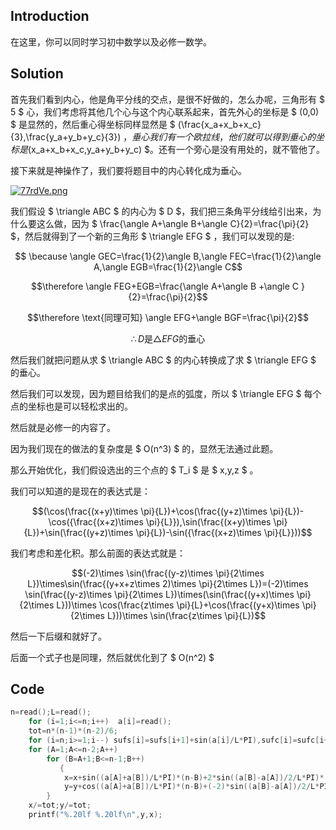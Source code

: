 ## Introduction

在这里，你可以同时学习初中数学以及必修一数学。

## Solution

首先我们看到内心，他是角平分线的交点，是很不好做的，怎么办呢，三角形有 $ 5 $ 心，我们考虑将其他几个心与这个内心联系起来，首先外心的坐标是 $ (0,0) $ 是显然的，然后重心得坐标同样显然是 $ (\frac{x_a+x_b+x_c}{3},\frac{y_a+y_b+y_c}{3}) $，垂心我们有一个欧拉线，他们就可以得到垂心的坐标是$(x_a+x_b+x_c,y_a+y_b+y_c) $。还有一个旁心是没有用处的，就不管他了。 

接下来就是神操作了，我们要将题目中的内心转化成为垂心。

[![77rdVe.png](https://s4.ax1x.com/2022/01/25/77rdVe.png)](https://imgtu.com/i/77rdVe)

我们假设 $ \triangle ABC $ 的内心为 $ D $，我们把三条角平分线给引出来，为什么要这么做，因为 $ \frac{\angle A+\angle B+\angle C}{2}=\frac{\pi}{2} $，然后就得到了一个新的三角形 $ \triangle EFG $ ，我们可以发现的是:

 $$ \because \angle GEC=\frac{1}{2}\angle B,\angle FEC=\frac{1}{2}\angle A,\angle EGB=\frac{1}{2}\angle C$$

$$\therefore \angle FEG+EGB=\frac{\angle A+\angle B +\angle C }{2}=\frac{\pi}{2}$$

$$\therefore \text{同理可知} \angle EFG+\angle BGF=\frac{\pi}{2}$$

$$\therefore D\text{是}\triangle EFG\text{的垂心}$$

然后我们就把问题从求 $ \triangle ABC $ 的内心转换成了求 $ \triangle EFG $ 的垂心。

然后我们可以发现，因为题目给我们的是点的弧度，所以 $ \triangle EFG $ 每个点的坐标也是可以轻松求出的。

然后就是必修一的内容了。

因为我们现在的做法的复杂度是 $ O(n^3) $ 的，显然无法通过此题。

那么开始优化，我们假设选出的三个点的 $ T_i $ 是 $ x,y,z $ 。

我们可以知道的是现在的表达式是：

$$(\cos(\frac{(x+y)\times \pi}{L})+\cos(\frac{(y+z)\times \pi}{L})-\cos({\frac{(x+z)\times \pi}{L}}),\sin(\frac{(x+y)\times \pi}{L})+\sin(\frac{(y+z)\times \pi}{L})-\sin({\frac{(x+z)\times \pi}{L}}))$$

我们考虑和差化积。那么前面的表达式就是：

$$(-2)\times \sin(\frac{(y-z)\times \pi}{2\times L})\times\sin(\frac{(y+x+z\times 2)\times \pi}{2\times L})=(-2)\times \sin(\frac{(y-z)\times \pi}{2\times L})\times(\sin(\frac{(y+x)\times \pi}{2\times L}))\times \cos(\frac{z\times \pi}{L}+\cos(\frac{(y+x)\times \pi}{2\times L}))\times \sin(\frac{z\times \pi}{L})$$

然后一下后缀和就好了。

后面一个式子也是同理，然后就优化到了 $ O(n^2) $ 

## Code

```c++
n=read();L=read();
	for (i=1;i<=n;i++)  a[i]=read();
	tot=n*(n-1)*(n-2)/6;
	for (i=n;i>=1;i--) sufs[i]=sufs[i+1]+sin(a[i]/L*PI),sufc[i]=sufc[i+1] +cos(a[i]/L*PI);
	for (A=1;A<=n-2;A++)
	    for (B=A+1;B<=n-1;B++)
	       {
	       	x=x+sin((a[A]+a[B])/L*PI)*(n-B)+2*sin((a[B]-a[A])/2/L*PI)*(cos((a[A]+a[B])/2/L*PI)*sufc[B+1]-sin((a[A]+a[B])/2/L*PI)*sufs[B+1]);
            y=y+cos((a[A]+a[B])/L*PI)*(n-B)+(-2)*sin((a[B]-a[A])/2/L*PI)*(cos((a[A]+a[B])/2/L*PI)*sufs[B+1]+sin((a[A]+a[B])/2/L*PI)*sufc[B+1]);      
		}
	x/=tot;y/=tot;
	printf("%.20lf %.20lf\n",y,x);
```

